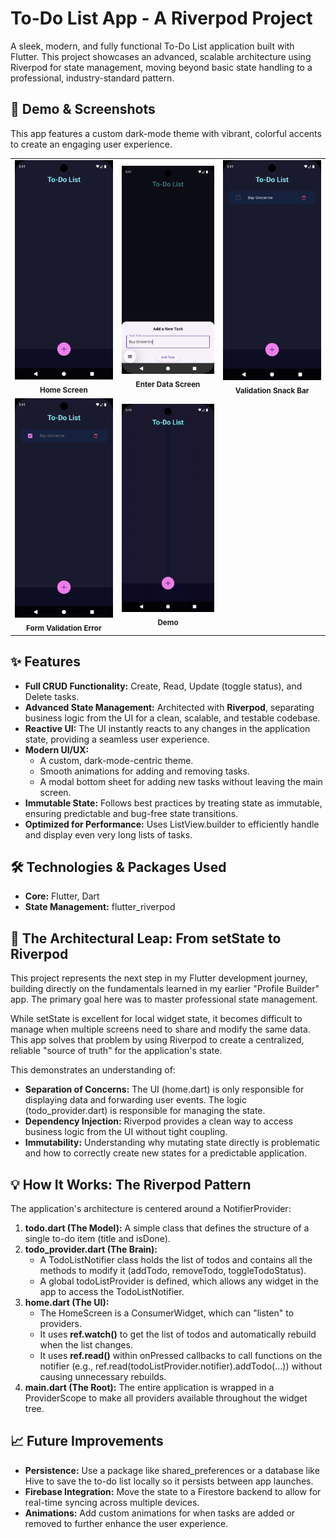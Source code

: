 # **To-Do List App - A Riverpod Project**

A sleek, modern, and fully functional To-Do List application built with Flutter. This project showcases an advanced, scalable architecture using Riverpod for state management, moving beyond basic state handling to a professional, industry-standard pattern.


## **📸 Demo & Screenshots**

This app features a custom dark-mode theme with vibrant, colorful accents to create an engaging user experience.

<table>
  <tr>
    <td align="center">
      <img src="documentation/home.png" alt="Home Screen" width="250">
      <br>
      <sub><b>Home Screen</b></sub>
    </td>
    <td align="center">
      <img src="documentation/addTask.png" alt="Enter Task" width="250">
      <br>
      <sub><b>Enter Data Screen</b></sub>
    </td>
    <td align="center">
      <img src="documentation/seeTask.png" alt="See Task" width="250">
      <br>
      <sub><b>Validation Snack Bar</b></sub>
    </td>
  </tr>
  <tr>
    <td align="center">
      <img src="documentation/completeTask.png" alt="Complete Task" width="250">
      <br>
      <sub><b>Form Validation Error</b></sub>
    </td>
    <td align="center">
      <img src="documentation/demo.gif" alt="Demo" width="250">
      <br>
      <sub><b>Demo</b></sub>
    </td>
  </tr>
</table>


## **✨ Features**



* **Full CRUD Functionality:** Create, Read, Update (toggle status), and Delete tasks.
* **Advanced State Management:** Architected with **Riverpod**, separating business logic from the UI for a clean, scalable, and testable codebase.
* **Reactive UI:** The UI instantly reacts to any changes in the application state, providing a seamless user experience.
* **Modern UI/UX:**
    * A custom, dark-mode-centric theme.
    * Smooth animations for adding and removing tasks.
    * A modal bottom sheet for adding new tasks without leaving the main screen.
* **Immutable State:** Follows best practices by treating state as immutable, ensuring predictable and bug-free state transitions.
* **Optimized for Performance:** Uses ListView.builder to efficiently handle and display even very long lists of tasks.


## **🛠️ Technologies & Packages Used**



* **Core:** Flutter, Dart
* **State Management:** flutter_riverpod


## **🚀 The Architectural Leap: From setState to Riverpod**

This project represents the next step in my Flutter development journey, building directly on the fundamentals learned in my earlier "Profile Builder" app. The primary goal here was to master professional state management.

While setState is excellent for local widget state, it becomes difficult to manage when multiple screens need to share and modify the same data. This app solves that problem by using Riverpod to create a centralized, reliable "source of truth" for the application's state.

This demonstrates an understanding of:



* **Separation of Concerns:** The UI (home.dart) is only responsible for displaying data and forwarding user events. The logic (todo_provider.dart) is responsible for managing the state.
* **Dependency Injection:** Riverpod provides a clean way to access business logic from the UI without tight coupling.
* **Immutability:** Understanding why mutating state directly is problematic and how to correctly create new states for a predictable application.


## **💡 How It Works: The Riverpod Pattern**

The application's architecture is centered around a NotifierProvider:



1. **todo.dart (The Model):** A simple class that defines the structure of a single to-do item (title and isDone).
2. **todo_provider.dart (The Brain):**
    * A TodoListNotifier class holds the list of todos and contains all the methods to modify it (addTodo, removeTodo, toggleTodoStatus).
    * A global todoListProvider is defined, which allows any widget in the app to access the TodoListNotifier.
3. **home.dart (The UI):**
    * The HomeScreen is a ConsumerWidget, which can "listen" to providers.
    * It uses **ref.watch()** to get the list of todos and automatically rebuild when the list changes.
    * It uses **ref.read()** within onPressed callbacks to call functions on the notifier (e.g., ref.read(todoListProvider.notifier).addTodo(...)) without causing unnecessary rebuilds.
4. **main.dart (The Root):** The entire application is wrapped in a ProviderScope to make all providers available throughout the widget tree.


## **📈 Future Improvements**



* **Persistence:** Use a package like shared_preferences or a database like Hive to save the to-do list locally so it persists between app launches.
* **Firebase Integration:** Move the state to a Firestore backend to allow for real-time syncing across multiple devices.
* **Animations:** Add custom animations for when tasks are added or removed to further enhance the user experience.